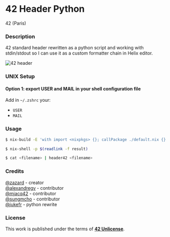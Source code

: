 # **42 Header Python**

42 (Paris)

### **Description**

42 standard header rewritten as a python script 
and working with stdin/stdout so I can use it as 
a custom formatter chain in Helix editor.

![42 header](img/42header.jpg)

### **UNIX Setup**

#### Option 1: export USER and MAIL in your shell configuration file

Add in `~/.zshrc` your:

+ `USER`
+ `MAIL`

### **Usage**

```bash
$ nix-build -E 'with import <nixpkgs> {}; callPackage ./default.nix {}'

$ nix-shell -p $(readlink -f result)

$ cat <filename> | header42 <filename>
```

### **Credits**

[@zazard](https://github.com/zazard) - creator  
[@alexandregv](https://github.com/alexandregv) - contributor  
[@mjacq42](https://github.com/mjacq42) - contributor  
[@sungmcho](https://github.com/lordtomi0325) - contributor  
[@jukefr](https://github.com/jukefr) - python rewrite

### **License**

This work is published under the terms of **[42 Unlicense](https://github.com/gcamerli/42unlicense)**.
